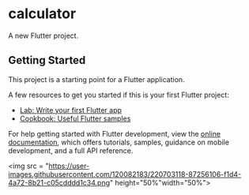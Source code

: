 # calculator

A new Flutter project.

## Getting Started

This project is a starting point for a Flutter application.

A few resources to get you started if this is your first Flutter project:

- [Lab: Write your first Flutter app](https://docs.flutter.dev/get-started/codelab)
- [Cookbook: Useful Flutter samples](https://docs.flutter.dev/cookbook)

For help getting started with Flutter development, view the
[online documentation](https://docs.flutter.dev/), which offers tutorials,
samples, guidance on mobile development, and a full API reference.



<p>

<img src = "https://user-images.githubusercontent.com/120082183/220703118-87256106-f1d4-4a72-8b21-c05cdddd1c34.png"  height="50%"width="50%">

<p/>

